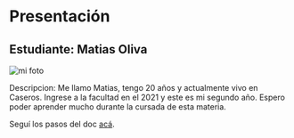 # Presentación

## Estudiante: Matias Oliva

![mi foto](fotodeperfilutn.jpg|width=400px|height=400px)

Descripcion: Me llamo Matias, tengo 20 años y actualmente vivo en Caseros. Ingrese a la facultad en el 2021 y este es mi segundo año. Espero poder aprender mucho durante la cursada de esta materia.

Seguí los pasos del doc [acá](https://docs.google.com/document/d/e/2PACX-1vQkogtG88cmwEIXEuff291urSyrZUYHikLIoRTspUodvIg5OoaUJTi8n0vqPJ3XUSN65sqJALTBizeB/pub).
